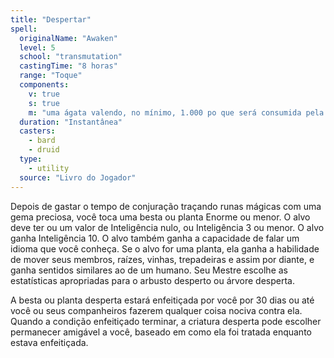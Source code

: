 ```yaml
---
title: "Despertar"
spell:
  originalName: "Awaken"
  level: 5
  school: "transmutation"
  castingTime: "8 horas"
  range: "Toque"
  components:
    v: true
    s: true
    m: "uma ágata valendo, no mínimo, 1.000 po que será consumida pela magia"
  duration: "Instantânea"
  casters:
    - bard
    - druid
  type:
    - utility
  source: "Livro do Jogador"
---
```


Depois de gastar o tempo de conjuração traçando runas mágicas com uma gema preciosa, você toca uma besta ou planta Enorme ou menor. O alvo deve ter ou um valor de Inteligência nulo, ou Inteligência 3 ou menor. O alvo ganha Inteligência 10. O alvo também ganha a capacidade de falar um idioma que você conheça. Se o alvo for uma planta, ela ganha a habilidade de mover seus membros, raízes, vinhas, trepadeiras e assim por diante, e ganha sentidos similares ao de um humano. Seu Mestre escolhe as estatísticas apropriadas para o arbusto desperto ou árvore desperta.

A besta ou planta desperta estará enfeitiçada por você por 30 dias ou até você ou seus companheiros fazerem qualquer coisa nociva contra ela. Quando a condição enfeitiçado terminar, a criatura desperta pode escolher permanecer amigável a você, baseado em como ela foi tratada enquanto estava enfeitiçada.
